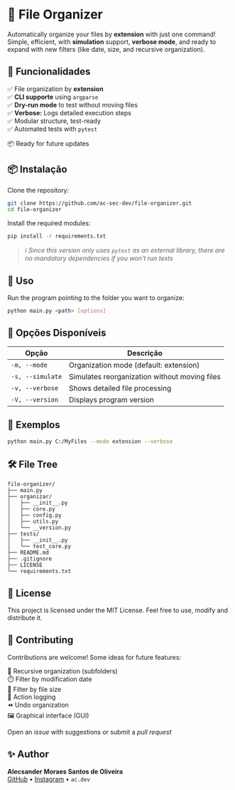 # 📁 File Organizer 
Automatically organize your files by **extension** with just one command!<br>
Simple, efficient, with **simulation** support, **verbose mode**, and ready to expand with new filters (like date, size, and recursive organization).


## 🚀 Funcionalidades

✅ File organization by **extension**<br>
✅ **CLI supporte** using `argparse`<br>
✅ **Dry-run mode** to test without moving files<br> 
✅ **Verbose:** Logs detailed execution steps<br> 
✅ Modular structure, test-ready<br> 
✅ Automated tests with `pytest`

📦 Ready for future updates

## 📦 Instalação
Clone the repository:
```bash
git clone https://github.com/ac-sec-dev/file-organizer.git
cd file-organizer
```

Install the required modules:
```bash
pip install -r requirements.txt
```
> *ℹ️ Since this version only uses `pytest` as an external library, there are no mandatory dependencies if you won't run tests*

## 🧠 Uso 
Run the program pointing to the folder you want to organize:

```bash 
python main.py <path> [options]
```

## 🔧 Opções Disponíveis 

|   Opção    | Descrição |
|------------|-----------|
|`-m, --mode` | Organization mode (default: extension)|
|`-s, --simulate` | Simulates reorganization without moving files |
|`-v, --verbose` | Shows detailed file processing |
| `-V, --version` | Displays program version |

## 📌 Exemplos 
```bash
python main.py C:/MyFiles --mode extension --verbose
```

## 🛠️ File Tree
```
file-organizer/
├── main.py
├── organizar/
│   ├── __init__.py
│   ├── core.py
│   ├── config.py
│   ├── utils.py
│   └── __version.py
├── tests/
│   ├── __init__.py
│   └── test_core.py
├── README.md
├── .gitignore
├── LICENSE
└── requirements.txt
```

## 📄 License
This project is licensed under the MIT License. Feel free to use, modify and distribute it.

## 🤝 Contributing 
Contributions are welcome! Some ideas for future features:

📂 Recursive organization (subfolders)<br>
⏱️ Filter by modification date<br> 
📏 Filter by file size<br> 
📑 Action logging<br>
⏪ Undo organization<br> 
🖼️ Graphical interface (GUI)

Open an *issue* with suggestions or submit a *pull request* 

## ✨ Author 
**Alecsander Moraes Santos de Oliveira**<br>
[GitHub](https://github.com/ac-sec-dev) • [Instagram](https://instagram.com/ac.dev) • `ac.dev`
